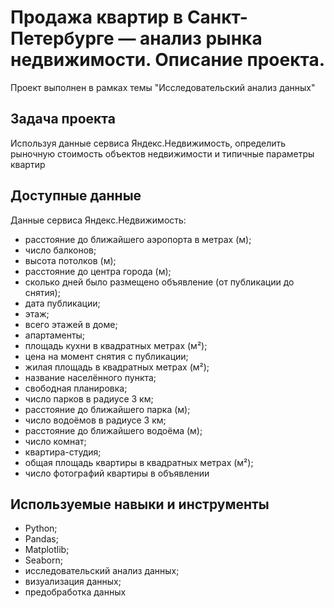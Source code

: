 # Продажа квартир в Санкт-Петербурге — анализ рынка недвижимости. Описание проекта.
Проект выполнен в рамках темы "Исследовательский анализ данных"

## Задача проекта

Используя данные сервиса Яндекс.Недвижимость, определить рыночную стоимость объектов недвижимости и типичные параметры квартир

## Доступные данные 

Данные сервиса Яндекс.Недвижимость:

- расстояние до ближайшего аэропорта в метрах (м);
- число балконов;
- высота потолков (м);
- расстояние до центра города (м);
- сколько дней было размещено объявление (от публикации до снятия);
- дата публикации;
- этаж;
- всего этажей в доме;
- апартаменты;
- площадь кухни в квадратных метрах (м²);
- цена на момент снятия с публикации;
- жилая площадь в квадратных метрах (м²);
- название населённого пункта;
- свободная планировка;
- число парков в радиусе 3 км;
- расстояние до ближайшего парка (м);
- число водоёмов в радиусе 3 км;
- расстояние до ближайшего водоёма (м);
- число комнат;
- квартира-студия;
- общая площадь квартиры в квадратных метрах (м²);
- число фотографий квартиры в объявлении

## Используемые навыки и инструменты

- Python; 
- Pandas; 
- Matplotlib; 
- Seaborn; 
- исследовательский анализ данных; 
- визуализация данных; 
- предобработка данных
